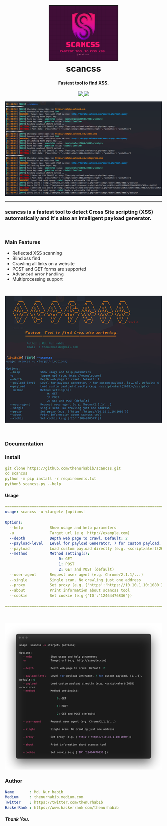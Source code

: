 <h1 align="center">
  <br>
  <a  href="https://github.com/thenurhabib/scancss"><img src="./img/logo.png" width="220px" border="2px" ></a>
  <br>
  scancss
  <br>
</h1>

<h4 align="center">Fastest tool to find XSS.</h4>

<p align="center">
  <a href="https://github.com/thenurhabib/scancss/releases">
    <img src="https://img.shields.io/github/release/thenurhabib/scancss.svg">
  </a>
  <a href="https://travis-ci.com/thenurhabib/scancss">
    <img src="https://img.shields.io/travis/com/thenurhabib/scancss.svg">
  </a>
  
</p>

![multiple xss](./img/ss2.png)

<hr>

### scancss is a fastest tool to detect Cross Site scripting (XSS) automatically and it's also an intelligent payload generator.

<br>

### Main Features
- Reflected XSS scanning
- Blind xss find
- Crawling all links on a website
- POST and GET forms are supported
- Advanced error handling
- Multiprocessing support

<br>

![multiple xss](./img/ss1.png)

<br>


### Documentation
### install
```yaml
git clone https://github.com/thenurhabib/scancss.git
cd scancss
python -m pip install -r requirements.txt
python3 scancss.py --help
```


#### Usage

```yaml
======================================================================== 
usage: scancss -u <target> [options]

Options:
  --help            Show usage and help parameters
  -u                Target url (e.g. http://example.com)                                                      
  --depth           Depth web page to crawl. Default: 2                                                       
  --payload-level   Level for payload Generator, 7 for custom payload. {1...6}. Default: 6                    
  --payload         Load custom payload directly (e.g. <script>alert(2005)</script>)                          
  --method          Method setting(s):                                                                        
                        0: GET                                                                                
                        1: POST                                                                               
                        2: GET and POST (default)                                                             
  --user-agent      Request user agent (e.g. Chrome/2.1.1/...)                                                
  --single          Single scan. No crawling just one address                                                 
  --proxy           Set proxy (e.g. {'https':'https://10.10.1.10:1080'})                                      
  --about           Print information about scancss tool                                                      
  --cookie          Set cookie (e.g {'ID':'12464476836'})                                                      
                                                                                                              
========================================================================                                                                                               
```
<br>

![multiple xss](./img/ss3.png)

### Author
```yaml
Name       : Md. Nur habib
Medium     : thenurhabib.medium.com
Twitter    : https://twitter.com/thenurhab1b
HackerRank : https://www.hackerrank.com/thenurhabib

```

##### Thank You.
